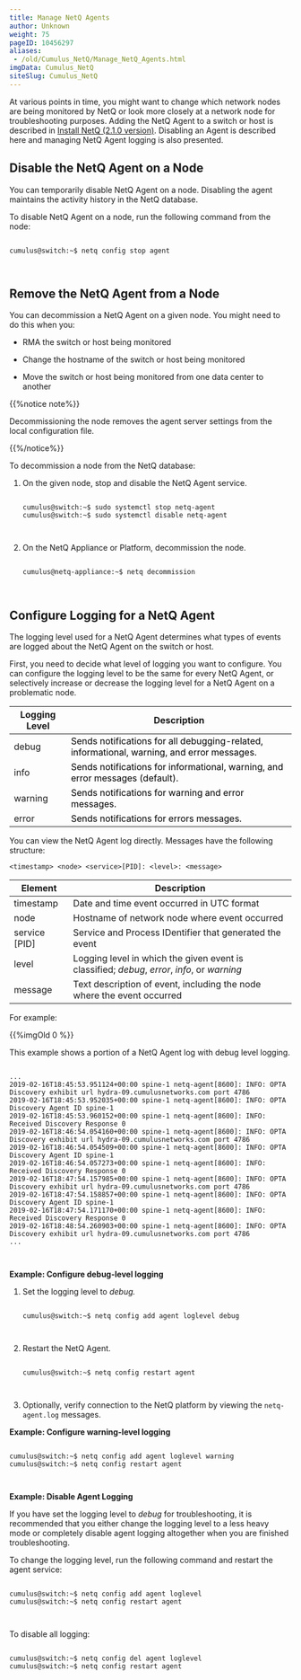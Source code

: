 ```yaml
---
title: Manage NetQ Agents
author: Unknown
weight: 75
pageID: 10456297
aliases:
 - /old/Cumulus_NetQ/Manage_NetQ_Agents.html
imgData: Cumulus_NetQ
siteSlug: Cumulus_NetQ
---
```

At various points in time, you might want to change which network nodes
are being monitored by NetQ or look more closely at a network node for
troubleshooting purposes. Adding the NetQ Agent to a switch or host is
described in [Install NetQ (2.1.0
version)](/old/Cumulus_NetQ/https://docs.cumulusnetworks.com/pages/viewpage.action?pageId=10456209).
Disabling an Agent is described here and managing NetQ Agent logging is
also presented.

## Disable the NetQ Agent on a Node

You can temporarily disable NetQ Agent on a node. Disabling the agent
maintains the activity history in the NetQ database.

To disable NetQ Agent on a node, run the following command from the
node:

``` 
                   
cumulus@switch:~$ netq config stop agent
   
    
```

## Remove the NetQ Agent from a Node

You can decommission a NetQ Agent on a given node. You might need to do
this when you:

  - RMA the switch or host being monitored

  - Change the hostname of the switch or host being monitored

  - Move the switch or host being monitored from one data center to
    another

{{%notice note%}}

Decommissioning the node removes the agent server settings from the
local configuration file.

{{%/notice%}}

To decommission a node from the NetQ database:

1.  On the given node, stop and disable the NetQ Agent service.
    
    ``` 
                       
    cumulus@switch:~$ sudo systemctl stop netq-agent 
    cumulus@switch:~$ sudo systemctl disable netq-agent
       
        
    ```

2.  On the NetQ Appliance or Platform, decommission the node.
    
    ``` 
                       
    cumulus@netq-appliance:~$ netq decommission 
       
        
    ```

## Configure Logging for a NetQ Agent

The logging level used for a NetQ Agent determines what types of events
are logged about the NetQ Agent on the switch or host.

First, you need to decide what level of logging you want to configure.
You can configure the logging level to be the same for every NetQ Agent,
or selectively increase or decrease the logging level for a NetQ Agent
on a problematic node.

| Logging Level | Description                                                                                                                                                 |
| ------------- | ----------------------------------------------------------------------------------------------------------------------------------------------------------- |
| debug         | <span style="color: #000000;"> Sends notifications for all debugging-related, informational, warning, and error messages. </span>                           |
| info          | <span style="color: #000000;"> <span style="color: #000000;"> Sends notifications for </span> informational, warning, and error messages (default). </span> |
| warning       | <span style="color: #000000;"> <span style="color: #000000;"> Sends notifications for </span> warning and error messages. </span>                           |
| error         | <span style="color: #000000;"> <span style="color: #000000;"> Sends notifications for </span> errors messages. </span>                                      |

You can view the NetQ Agent log directly. Messages have the following
structure:

`<timestamp> <node> <service>[PID]: <level>: <message>`

| Element         | Description                                                                                  |
| --------------- | -------------------------------------------------------------------------------------------- |
| timestamp       | Date and time event occurred in UTC format                                                   |
| node            | Hostname of network node where event occurred                                                |
| service \[PID\] | Service and Process IDentifier that generated the event                                      |
| level           | Logging level in which the given event is classified; *debug*, *error*, *info*, or *warning* |
| message         | Text description of event, including the node where the event occurred                       |

For example:

{{%imgOld 0 %}}

This example shows a portion of a NetQ Agent log with debug level
logging.

``` 
                   
...
2019-02-16T18:45:53.951124+00:00 spine-1 netq-agent[8600]: INFO: OPTA Discovery exhibit url hydra-09.cumulusnetworks.com port 4786
2019-02-16T18:45:53.952035+00:00 spine-1 netq-agent[8600]: INFO: OPTA Discovery Agent ID spine-1
2019-02-16T18:45:53.960152+00:00 spine-1 netq-agent[8600]: INFO: Received Discovery Response 0
2019-02-16T18:46:54.054160+00:00 spine-1 netq-agent[8600]: INFO: OPTA Discovery exhibit url hydra-09.cumulusnetworks.com port 4786
2019-02-16T18:46:54.054509+00:00 spine-1 netq-agent[8600]: INFO: OPTA Discovery Agent ID spine-1
2019-02-16T18:46:54.057273+00:00 spine-1 netq-agent[8600]: INFO: Received Discovery Response 0
2019-02-16T18:47:54.157985+00:00 spine-1 netq-agent[8600]: INFO: OPTA Discovery exhibit url hydra-09.cumulusnetworks.com port 4786
2019-02-16T18:47:54.158857+00:00 spine-1 netq-agent[8600]: INFO: OPTA Discovery Agent ID spine-1
2019-02-16T18:47:54.171170+00:00 spine-1 netq-agent[8600]: INFO: Received Discovery Response 0
2019-02-16T18:48:54.260903+00:00 spine-1 netq-agent[8600]: INFO: OPTA Discovery exhibit url hydra-09.cumulusnetworks.com port 4786
...
   
    
```

**Example: Configure debug-level logging**

1.  Set the logging level to *debug.*
    
    ``` 
                       
    cumulus@switch:~$ netq config add agent loglevel debug
       
        
    ```

2.  Restart the NetQ Agent.
    
    ``` 
                       
    cumulus@switch:~$ netq config restart agent
       
        
    ```

3.  Optionally, verify connection to the NetQ platform by viewing the
    `netq-agent.log` messages.

**Example: Configure warning-level logging**

``` 
                   
cumulus@switch:~$ netq config add agent loglevel warning 
cumulus@switch:~$ netq config restart agent 
   
    
```

**Example: Disable Agent Logging**

If you have set the logging level to *debug* for troubleshooting, it is
recommended that you either change the logging level to a less heavy
mode or completely disable agent logging altogether when you are
finished troubleshooting.

To change the logging level, run the following command and restart the
agent service:

``` 
                   
cumulus@switch:~$ netq config add agent loglevel  
cumulus@switch:~$ netq config restart agent
   
    
```

To disable all logging:

``` 
                   
cumulus@switch:~$ netq config del agent loglevel 
cumulus@switch:~$ netq config restart agent
   
    
```

`  `
